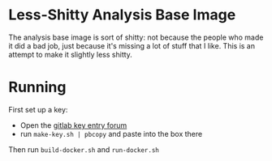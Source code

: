 Less-Shitty Analysis Base Image
===============================

The analysis base image is sort of shitty: not because the people who
made it did a bad job, just because it's missing a lot of stuff that I
like. This is an attempt to make it slightly less shitty.

Running
=======

First set up a key:

 - Open the [gitlab key entry forum](https://gitlab.cern.ch/profile/keys)
 - run `make-key.sh | pbcopy` and paste into the box there

Then run `build-docker.sh` and `run-docker.sh`

